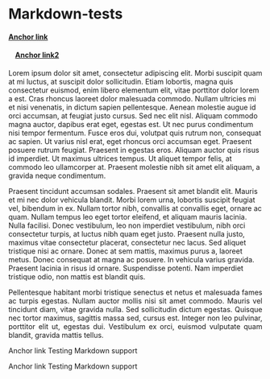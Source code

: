 # Markdown-tests

#### <a href="#anchorLink">Anchor link</a>
#### &nbsp;&nbsp;&nbsp;&nbsp;<a href="#anchorLink2">Anchor link2</a>

Lorem ipsum dolor sit amet, consectetur adipiscing elit. Morbi suscipit quam at mi luctus, at suscipit dolor sollicitudin. Etiam lobortis, magna quis consectetur euismod, enim libero elementum elit, vitae porttitor dolor lorem a est. Cras rhoncus laoreet dolor malesuada commodo. Nullam ultricies mi et nisi venenatis, in dictum sapien pellentesque. Aenean molestie augue id orci accumsan, at feugiat justo cursus. Sed nec elit nisl. Aliquam commodo magna auctor, dapibus erat eget, egestas est. Ut nec purus condimentum nisi tempor fermentum. Fusce eros dui, volutpat quis rutrum non, consequat ac sapien. Ut varius nisl erat, eget rhoncus orci accumsan eget. Praesent posuere rutrum feugiat. Praesent in egestas eros. Aliquam auctor quis risus id imperdiet. Ut maximus ultrices tempus. Ut aliquet tempor felis, at commodo leo ullamcorper at. Praesent molestie nibh sit amet elit aliquam, a gravida neque condimentum.

Praesent tincidunt accumsan sodales. Praesent sit amet blandit elit. Mauris et mi nec dolor vehicula blandit. Morbi lorem urna, lobortis suscipit feugiat vel, bibendum in ex. Nullam tortor nibh, convallis at convallis eget, ornare ac quam. Nullam tempus leo eget tortor eleifend, et aliquam mauris lacinia. Nulla facilisi. Donec vestibulum, leo non imperdiet vestibulum, nibh orci consectetur turpis, at luctus nibh quam eget justo. Praesent nulla justo, maximus vitae consectetur placerat, consectetur nec lacus. Sed aliquet tristique nisi ac ornare. Donec at sem mattis, maximus purus a, laoreet metus. Donec consequat at magna ac posuere. In vehicula varius gravida. Praesent lacinia in risus id ornare. Suspendisse potenti. Nam imperdiet tristique odio, non mattis est blandit quis.

<p style="text-align: justify">
Pellentesque habitant morbi tristique senectus et netus et malesuada fames ac turpis egestas. Nullam auctor mollis nisi sit amet commodo. Mauris vel tincidunt diam, vitae gravida nulla. Sed sollicitudin dictum egestas. Quisque nec tortor maximus, sagittis massa sed, cursus est. Integer non leo pulvinar, porttitor elit ut, egestas dui. Vestibulum ex orci, euismod vulputate quam blandit, gravida mattis tellus.</p>

<a name="anchorLink">Anchor link</a>
Testing Markdown support

<a name="anchorLink2">Anchor link</a>
Testing Markdown support

